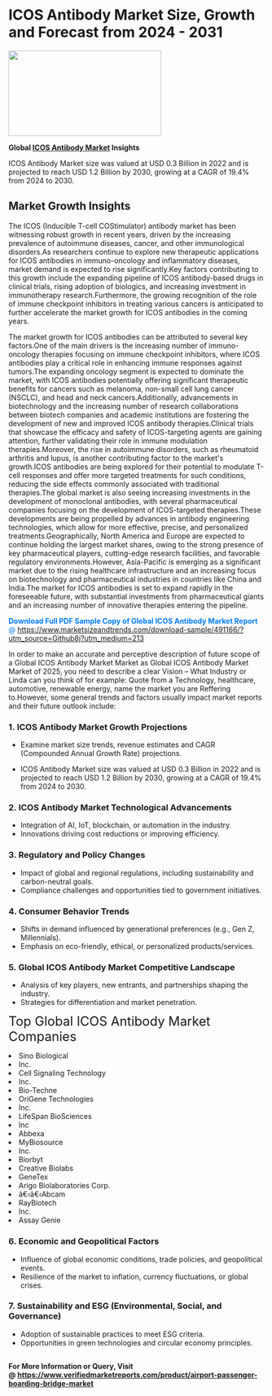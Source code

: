 <H1>ICOS Antibody Market Size, Growth and Forecast from 2024 - 2031</H1><img class="aligncenter size-medium wp-image-584254" src="https://thirdeyenews.in/wp-content/uploads/2024/09/Global-Market-Research-300x168.jpeg" alt="" width="300" height="168" /><p><strong>Global&nbsp;<a href="https://www.marketsizeandtrends.com/download-sample/491166/?utm_source=Github8j?utm_medium=213">ICOS Antibody Market</a> Insights</strong></p><p>ICOS Antibody Market size was valued at USD 0.3 Billion in 2022 and is projected to reach USD 1.2 Billion by 2030, growing at a CAGR of 19.4% from 2024 to 2030.</p><p><h2>Market Growth Insights</h2> <p>The ICOS (Inducible T-cell COStimulator) antibody market has been witnessing robust growth in recent years, driven by the increasing prevalence of autoimmune diseases, cancer, and other immunological disorders.As researchers continue to explore new therapeutic applications for ICOS antibodies in immuno-oncology and inflammatory diseases, market demand is expected to rise significantly.Key factors contributing to this growth include the expanding pipeline of ICOS antibody-based drugs in clinical trials, rising adoption of biologics, and increasing investment in immunotherapy research.Furthermore, the growing recognition of the role of immune checkpoint inhibitors in treating various cancers is anticipated to further accelerate the market growth for ICOS antibodies in the coming years.<a href="#download_sample" style="text-decoration:none; color:#007BFF;"></a></p> <p>The market growth for ICOS antibodies can be attributed to several key factors.One of the main drivers is the increasing number of immuno-oncology therapies focusing on immune checkpoint inhibitors, where ICOS antibodies play a critical role in enhancing immune responses against tumors.The expanding oncology segment is expected to dominate the market, with ICOS antibodies potentially offering significant therapeutic benefits for cancers such as melanoma, non-small cell lung cancer (NSCLC), and head and neck cancers.Additionally, advancements in biotechnology and the increasing number of research collaborations between biotech companies and academic institutions are fostering the development of new and improved ICOS antibody therapies.Clinical trials that showcase the efficacy and safety of ICOS-targeting agents are gaining attention, further validating their role in immune modulation therapies.Moreover, the rise in autoimmune disorders, such as rheumatoid arthritis and lupus, is another contributing factor to the market's growth.ICOS antibodies are being explored for their potential to modulate T-cell responses and offer more targeted treatments for such conditions, reducing the side effects commonly associated with traditional therapies.The global market is also seeing increasing investments in the development of monoclonal antibodies, with several pharmaceutical companies focusing on the development of ICOS-targeted therapies.These developments are being propelled by advances in antibody engineering technologies, which allow for more effective, precise, and personalized treatments.Geographically, North America and Europe are expected to continue holding the largest market shares, owing to the strong presence of key pharmaceutical players, cutting-edge research facilities, and favorable regulatory environments.However, Asia-Pacific is emerging as a significant market due to the rising healthcare infrastructure and an increasing focus on biotechnology and pharmaceutical industries in countries like China and India.The market for ICOS antibodies is set to expand rapidly in the foreseeable future, with substantial investments from pharmaceutical giants and an increasing number of innovative therapies entering the pipeline.<a href="#get_more" style="text-decoration:none; color:#007BFF;"></p><p><span class=""><strong>Download Full PDF Sample Copy of Global ICOS Antibody Market Report</strong> @ <a href="https://www.marketsizeandtrends.com/download-sample/491166/?utm_source=Github8j?utm_medium=213" target="_blank">https://www.marketsizeandtrends.com/download-sample/491166/?utm_source=Github8j?utm_medium=213</a></span></p><p>In order to make an accurate and perceptive description of future scope of a Global&nbsp;ICOS Antibody Market Market as Global&nbsp;ICOS Antibody Market Market of 2025, you need to describe a clear Vision &ndash; What Industry or Linda can you think of for example: Quote from a Technology, healthcare, automotive, renewable energy, name the market you are Reffering to.However, some general trends and factors usually impact market reports and their future outlook include:</p><h3>1.&nbsp;<strong>ICOS Antibody Market Growth Projections</strong></h3><ul><li>Examine market size trends, revenue estimates and CAGR (Compounded Annual Growth Rate) projections.</li><li><p>ICOS Antibody Market size was valued at USD 0.3 Billion in 2022 and is projected to reach USD 1.2 Billion by 2030, growing at a CAGR of 19.4% from 2024 to 2030.</p></li></ul><h3>2.&nbsp;<strong>ICOS Antibody Market Technological Advancements</strong></h3><ul><li>Integration of AI, IoT, blockchain, or automation in the industry.</li><li>Innovations driving cost reductions or improving efficiency.</li></ul><h3>3.&nbsp;<strong>Regulatory and Policy Changes</strong></h3><ul><li>Impact of global and regional regulations, including sustainability and carbon-neutral goals.</li><li>Compliance challenges and opportunities tied to government initiatives.</li></ul><h3>4.&nbsp;<strong>Consumer Behavior Trends</strong></h3><ul><li>Shifts in demand influenced by generational preferences (e.g., Gen Z, Millennials).</li><li>Emphasis on eco-friendly, ethical, or personalized products/services.</li></ul><h3>5.&nbsp;<strong>Global ICOS Antibody Market Competitive Landscape</strong></h3><ul><li>Analysis of key players, new entrants, and partnerships shaping the industry.</li><li>Strategies for differentiation and market penetration.</li></ul><p data-pm-slice="1 1 []"><span style="color: inherit; font-family: inherit; font-size: 25px;">Top Global ICOS Antibody Market Companies</span></p><div class="" data-test-id=""><p><li>Sino Biological</li><li> Inc.</li><li> Cell Signaling Technology</li><li> Inc.</li><li> Bio-Techne</li><li> OriGene Technologies</li><li> Inc.</li><li> LifeSpan BioSciences</li><li> Inc</li><li> Abbexa</li><li> MyBiosource</li><li> Inc.</li><li> Biorbyt</li><li> Creative Biolabs</li><li> GeneTex</li><li> Arigo Biolaboratories Corp.</li><li> â€‹â€‹Abcam</li><li> RayBiotech</li><li> Inc.</li><li> Assay Genie</li></p></div><h3>6.&nbsp;<strong>Economic and Geopolitical Factors</strong></h3><ul><li>Influence of global economic conditions, trade policies, and geopolitical events.</li><li>Resilience of the market to inflation, currency fluctuations, or global crises.</li></ul><h3>7.&nbsp;<strong>Sustainability and ESG (Environmental, Social, and Governance)</strong></h3><ul><li>Adoption of sustainable practices to meet ESG criteria.</li><li>Opportunities in green technologies and circular economy principles.</li></ul><h2><strong style="font-size: 14px;">For More Information or Query, Visit @&nbsp;</strong><a style="background-color: #ffffff; font-size: 14px;" href="https://www.marketsizeandtrends.com/report/icos-antibody-market/" target="_blank">https://www.verifiedmarketreports.com/product/airport-passenger-boarding-bridge-market</a></h2>